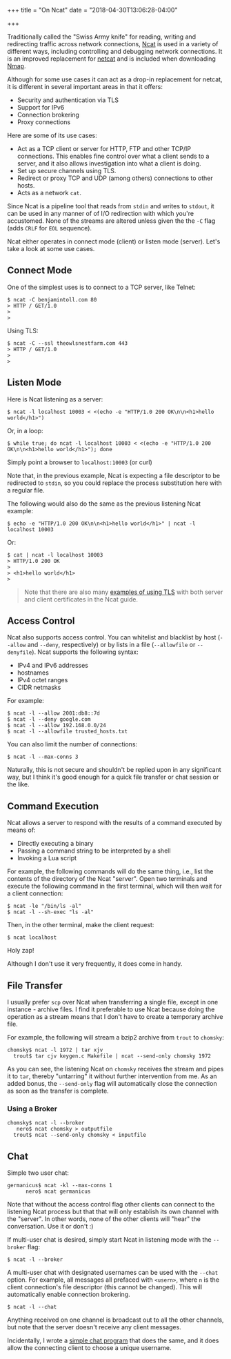 +++
title = "On Ncat"
date = "2018-04-30T13:06:28-04:00"

+++

Traditionally called the "Swiss Army knife" for reading, writing and redirecting traffic across network connections, [Ncat] is used in a variety of different ways, including controlling and debugging network connections.   It is an improved replacement for [netcat] and is included when downloading [Nmap].

Although for some use cases it can act as a drop-in replacement for netcat, it is different in several important areas  in that it offers:

+ Security and authentication via TLS
+ Support for IPv6
+ Connection brokering
+ Proxy connections

Here are some of its use cases:

+ Act as a TCP client or server for HTTP, FTP and other TCP/IP connections.  This enables fine control over what a client sends to a server, and it also allows investigation into what a client is doing.
+ Set up secure channels using TLS.
+ Redirect or proxy TCP and UDP (among others) connections to other hosts.
+ Acts as a network `cat`.

Since Ncat is a pipeline tool that reads from `stdin` and writes to `stdout`, it can be used in any manner of of I/O redirection with which you're accustomed.  None of the streams are altered unless given the the `-C` flag (adds `CRLF` for `EOL` sequence).

Ncat either operates in connect mode (client) or listen mode (server).  Let's take a look at some use cases.

## Connect Mode

One of the simplest uses is to connect to a TCP server, like Telnet:

	$ ncat -C benjamintoll.com 80
	> HTTP / GET/1.0
	>
	>

Using TLS:

	$ ncat -C --ssl theowlsnestfarm.com 443
	> HTTP / GET/1.0
	>
	>

## Listen Mode

Here is Ncat listening as a server:

	$ ncat -l localhost 10003 < <(echo -e "HTTP/1.0 200 OK\n\n<h1>hello world</h1>")

Or, in a loop:

    $ while true; do ncat -l localhost 10003 < <(echo -e "HTTP/1.0 200 OK\n\n<h1>hello world</h1>"); done

Simply point a browser to `localhost:10003` (or curl)

Note that, in the previous example, Ncat is expecting a file descriptor to be redirected to `stdin`, so you could replace the process substitution here with a regular file.

The following would also do the same as the previous listening Ncat example:

	$ echo -e "HTTP/1.0 200 OK\n\n<h1>hello world</h1>" | ncat -l localhost 10003

Or:

	$ cat | ncat -l localhost 10003
	> HTTP/1.0 200 OK
	>
	> <h1>hello world</h1>
	>

> Note that there are also many [examples of using TLS] with both server and client certificates in the Ncat guide.

## Access Control

Ncat also supports access control.  You can whitelist and blacklist by host (`--allow` and `--deny`, respectively) or by lists in a file (`--allowfile` or `--denyfile`).  Ncat supports the following syntax:

+ IPv4 and IPv6 addresses
+ hostnames
+ IPv4 octet ranges
+ CIDR netmasks

For example:

    $ ncat -l --allow 2001:db8::7d
    $ ncat -l --deny google.com
    $ ncat -l --allow 192.168.0.0/24
    $ ncat -l --allowfile trusted_hosts.txt

You can also limit the number of connections:

    $ ncat -l --max-conns 3

Naturally, this is not secure and shouldn't be replied upon in any significant way, but I think it's good enough for a quick file transfer or chat session or the like.

## Command Execution

Ncat allows a server to respond with the results of a command executed by means of:

+ Directly executing a binary
+ Passing a command string to be interpreted by a shell
+ Invoking a Lua script

For example, the following commands will do the same thing, i.e., list the contents of the directory of the Ncat "server".  Open two terminals and execute the following command in the first terminal, which will then wait for a client connection:

    $ ncat -le "/bin/ls -al"
    $ ncat -l --sh-exec "ls -al"

Then, in the other terminal, make the client request:

    $ ncat localhost

Holy zap!

Although I don't use it very frequently, it does come in handy.

## File Transfer

I usually prefer `scp` over Ncat when transferring a single file, except in one instance - archive files.  I find it preferable to use Ncat because doing the operation as a stream means that I don't have to create a temporary archive file.

For example, the following will stream a bzip2 archive from `trout` to `chomsky`:

	chomsky$ ncat -l 1972 | tar xjv
	  trout$ tar cjv keygen.c Makefile | ncat --send-only chomsky 1972

As you can see, the listening Ncat on `chomsky` receives the stream and pipes it to `tar`, thereby "untarring" it without further intervention from me.  As an added bonus, the `--send-only` flag will automatically close the connection as soon as the transfer is complete.

### Using a Broker

	chomsky$ ncat -l --broker
	   nero$ ncat chomsky > outputfile
	  trout$ ncat --send-only chomsky < inputfile

## Chat

Simple two user chat:

	germanicus$ ncat -kl --max-conns 1
	      nero$ ncat germanicus

Note that without the access control flag other clients can connect to the listening Ncat process but that that will only establish its own channel with the "server".  In other words, none of the other clients will "hear" the conversation.  Use it or don't :)

If multi-user chat is desired, simply start Ncat in listening mode with the `--broker` flag:

    $ ncat -l --broker

A multi-user chat with designated usernames can be used with the `--chat` option.  For example, all messages all prefaced with `<usern>`, where `n` is the client connection's file descriptor (this cannot be changed).  This will automatically enable connection brokering.

    $ ncat -l --chat

Anything received on one channel is broadcast out to all the other channels, but note that the server doesn't receive any client messages.

Incidentally, I wrote a [simple chat program] that does the same, and it does allow the connecting client to choose a unique username.

[Ncat]: https://nmap.org/ncat/
[netcat]: http://nc110.sourceforge.net/
[Nmap]: https://nmap.org/
[examples of using TLS]: https://nmap.org/ncat/guide/ncat-ssl.html
[simple chat program]: https://github.com/btoll/simple-chat

